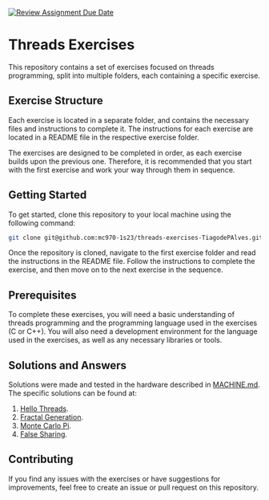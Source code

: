 [![Review Assignment Due Date](https://classroom.github.com/assets/deadline-readme-button-8d59dc4de5201274e310e4c54b9627a8934c3b88527886e3b421487c677d23eb.svg)](https://classroom.github.com/a/n64Gzk2m)
# Threads Exercises

This repository contains a set of exercises focused on threads programming, split into multiple folders, each containing a specific exercise.

## Exercise Structure

Each exercise is located in a separate folder, and contains the necessary files and instructions to complete it. The instructions for each exercise are located in a README file in the respective exercise folder.

The exercises are designed to be completed in order, as each exercise builds upon the previous one. Therefore, it is recommended that you start with the first exercise and work your way through them in sequence.

## Getting Started

To get started, clone this repository to your local machine using the following command:

```sh
git clone git@github.com:mc970-1s23/threads-exercises-TiagodePAlves.git
```

Once the repository is cloned, navigate to the first exercise folder and read the instructions in the README file. Follow the instructions to complete the exercise, and then move on to the next exercise in the sequence.

## Prerequisites

To complete these exercises, you will need a basic understanding of threads programming and the programming language used in the exercises (C or C++). You will also need a development environment for the language used in the exercises, as well as any necessary libraries or tools.

## Solutions and Answers

Solutions were made and tested in the hardware described in [MACHINE.md](MACHINE.md). The specific solutions can be found at:

1. [Hello Threads](01-hello-threads/SOLUTION.md).
2. [Fractal Generation](02-fractal-generation/SOLUTION.md).
3. [Monte Carlo Pi](03-monte-carlo-pi/SOLUTION.md).
3. [False Sharing](04-false-sharing/SOLUTION.md).

## Contributing

If you find any issues with the exercises or have suggestions for improvements, feel free to create an issue or pull request on this repository.
